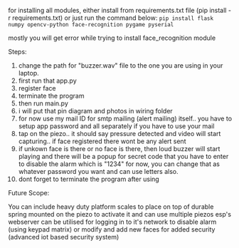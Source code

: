 for installing all modules, either install from requirements.txt file (pip install -r requirements.txt) or just run the command below: 
`pip install flask numpy opencv-python face-recognition pygame pyserial`

mostly you will get error while trying to install face_recognition module

Steps:
1. change the path for "buzzer.wav" file to the one you are using in your laptop.
2. first run that app.py
3. register face
4. terminate the program
5. then run main.py
6. i will put that pin diagram and photos in wiring folder
7. for now use my mail ID for smtp mailing (alert mailing) itself.. you have to setup app password and all separately if you have to use your mail
8. tap on the piezo.. it should say pressure detected and video will start capturing.. if face registered there wont be any alert sent
9. if unkown face is there or no face is there, then loud buzzer will start playing and there will be a popup for secret code that you have to enter to disable the alarm which is "1234" for now, you can change that as whatever password you want and can use letters also.
10. dont forget to terminate the program after using



Future Scope:

You can include heavy duty platform scales to place on top of durable spring mounted on the piezo to activate it and can use multiple piezos
esp's webserver can be utilised for logging in to it's network to disable alarm (using keypad matrix) or modify and add new faces for added security (advanced iot based security system)

